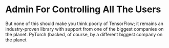 # Admin For Controlling All The Users

 But none of this should make you think poorly of TensorFlow; it remains an industry-proven library with support from one of the biggest companies on the planet. PyTorch (backed, of course, by a different biggest company on the planet 
